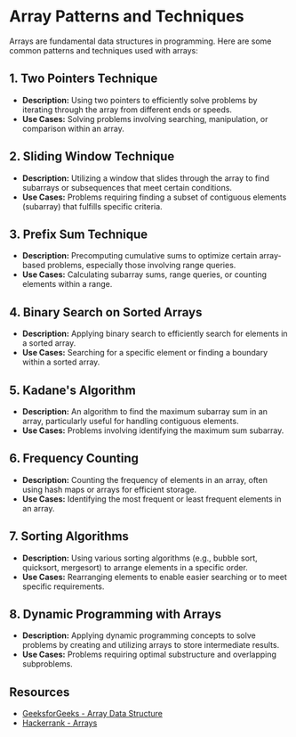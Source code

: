 # Array Patterns and Techniques

Arrays are fundamental data structures in programming. Here are some common patterns and techniques used with arrays:

## 1. Two Pointers Technique

- **Description:** Using two pointers to efficiently solve problems by iterating through the array from different ends or speeds.
- **Use Cases:** Solving problems involving searching, manipulation, or comparison within an array.

## 2. Sliding Window Technique

- **Description:** Utilizing a window that slides through the array to find subarrays or subsequences that meet certain conditions.
- **Use Cases:** Problems requiring finding a subset of contiguous elements (subarray) that fulfills specific criteria.

## 3. Prefix Sum Technique

- **Description:** Precomputing cumulative sums to optimize certain array-based problems, especially those involving range queries.
- **Use Cases:** Calculating subarray sums, range queries, or counting elements within a range.

## 4. Binary Search on Sorted Arrays

- **Description:** Applying binary search to efficiently search for elements in a sorted array.
- **Use Cases:** Searching for a specific element or finding a boundary within a sorted array.

## 5. Kadane's Algorithm

- **Description:** An algorithm to find the maximum subarray sum in an array, particularly useful for handling contiguous elements.
- **Use Cases:** Problems involving identifying the maximum sum subarray.

## 6. Frequency Counting

- **Description:** Counting the frequency of elements in an array, often using hash maps or arrays for efficient storage.
- **Use Cases:** Identifying the most frequent or least frequent elements in an array.

## 7. Sorting Algorithms

- **Description:** Using various sorting algorithms (e.g., bubble sort, quicksort, mergesort) to arrange elements in a specific order.
- **Use Cases:** Rearranging elements to enable easier searching or to meet specific requirements.

## 8. Dynamic Programming with Arrays

- **Description:** Applying dynamic programming concepts to solve problems by creating and utilizing arrays to store intermediate results.
- **Use Cases:** Problems requiring optimal substructure and overlapping subproblems.

## Resources

- [GeeksforGeeks - Array Data Structure](https://www.geeksforgeeks.org/array-data-structure/)
- [Hackerrank - Arrays](https://www.hackerrank.com/domains/cpp?filters%5Bsubdomains%5D%5B%5D=cpp-arrays)

